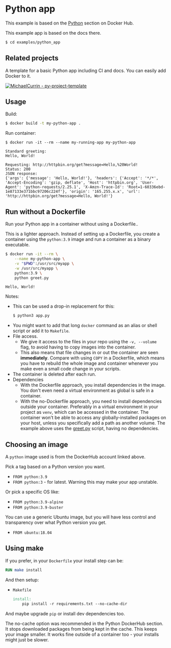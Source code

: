 # Python app

This example is based on the [Python](https://hub.docker.com/_/python) section on Docker Hub.

This example app is based on the docs there.

```sh
$ cd examples/python_app
```


## Related projects

A template for a basic Python app including CI and docs. You can easily add Docker to it.

[![MichaelCurrin - py-project-template](https://img.shields.io/static/v1?label=MichaelCurrin&message=py-project-template&color=blue&logo=github)](https://github.com/MichaelCurrin/py-project-template)


## Usage

Build:

```sh
$ docker build -t my-python-app .
```

Run container:

```
$ docker run -it --rm --name my-running-app my-python-app
```
```
Standard greeting:
Hello, World!

Requesting: http://httpbin.org/get?message=Hello,%20World!
Status: 200
JSON response:
{'args': {'message': 'Hello, World!'}, 'headers': {'Accept': '*/*', 'Accept-Encoding': 'gzip, deflate', 'Host': 'httpbin.org', 'User-Agent': 'python-requests/2.25.1', 'X-Amzn-Trace-Id': 'Root=1-60336ebd-1e87133e371bbc97206c224f'}, 'origin': '165.255.x.x', 'url': 'http://httpbin.org/get?message=Hello, World!'}
```


## Run without a Dockerfile

Run your Python app in a container without using a Dockerfile..

This is a lighter approach. Instead of setting up a Dockerfile, you create a container using the `python:3.9` image and run a container as a binary executable.

```sh
$ docker run -it --rm \
    --name my-python-app \
    -v "$PWD":/usr/src/myapp \
    -w /usr/src/myapp \
    python:3.9 \
    python greet.py
```
```
Hello, World!
```

Notes:

- This can be used a drop-in replacement for this:
    ```sh
    $ python3 app.py
    ```
- You might want to add that long `docker` command as an alias or shell script or add it to `Makefile`.
- File access.
    - We give it access to the files in your repo using the `-v, --volume` flag, to avoid having to copy images into the container.
    - This also means that file changes in or out the container are seen **immediately**. Compare with using `COPY` in a Dockerfile, which means you have to rebuild the whole image and container whenever you make even a small code change in your scripts.
- The container is deleted after each run.
- Dependencies
    - With the Dockerfile approach, you install dependencies in the image. You don't even need a virtual environment as global is safe in a container.
    - With the no-Dockerfile approach, you need to install dependencies outside your container. Preferably in a virtual environment in your project as `venv`, which can be accessed in the container. The container won't be able to access any globally-installed packages on your host, unless you specifically add a path as another volume. The example above uses the [greet.py](greet.py) script, having no dependencies.


## Choosing an image

A `python` image used is from the DockerHub account linked above.

Pick a tag based on a Python version you want.

- `FROM python:3.9`
- `FROM python:3` - for latest. Warning this may make your app unstable.

Or pick a specific OS like:

- `FROM python:3.9-alpine`
- `FROM python:3.9-buster`

You can use a generic Ubuntu image, but you will have less control and transparency over what Python version you get.

- `FROM ubuntu:18.04`


## Using make

If you prefer, in your `Dockerfile` your install step can be:

```Dockerfile
RUN make install
```

And then setup:

- `Makefile`
    ```Makefile
    install:
        pip install -r requirements.txt --no-cache-dir 
    ```

And maybe upgrade `pip` or install dev dependencies too.

The no-cache option was recommended in the Python DockerHub section. It stops downloaded packages from being kept in the cache. This keeps your image smaller. It works fine outside of a container too - your installs might just be slower.
